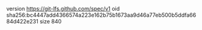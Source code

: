 version https://git-lfs.github.com/spec/v1
oid sha256:bc4447add4366574a223e162b75b1673aa9d46a77eb500b5ddfa6684d422e231
size 840
